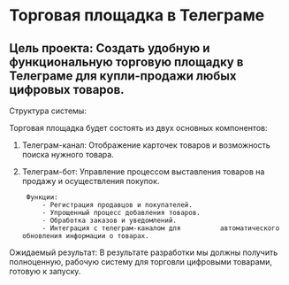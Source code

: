 <h1>Торговая площадка в Телеграме</h1>


<h2>Цель проекта: Создать удобную и функциональную торговую площадку в Телеграме для купли-продажи любых цифровых товаров.</h2>


Структура системы:

Торговая площадка будет состоять из двух основных компонентов:

1) Телеграм-канал:
Отображение карточек товаров и возможность поиска нужного товара.
       
2) Телеграм-бот:
Управление процессом выставления товаров на 	продажу и осуществления покупок.

        Функции:
            - Регистрация продавцов и покупателей.
            - Упрощенный процесс добавления товаров.
            - Обработка заказов и уведомлений.
            - Интеграция с телеграм-каналом для 		 автоматического обновления информации о товарах.



Ожидаемый результат: В результате разработки мы должны получить полноценную, рабочую систему для торговли 	цифровыми товарами, готовую к запуску.

